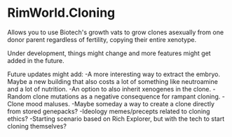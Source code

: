 # RimWorld.Cloning

Allows you to use Biotech's growth vats to grow clones asexually from one donor parent regardless of fertility, copying their entire xenotype.
  
Under development, things might change and more features might get added in the future.

  
Future updates might add:
-A more interesting way to extract the embryo. Maybe a new building that also costs a lot of something like neutroamine and a lot of nutrition.
-An option to also inherit xenogenes in the clone.
-Random clone mutations as a negative consequence for rampant cloning.
-Clone mood maluses.
-Maybe someday a way to create a clone directly from stored genepacks?
-Ideology memes/precepts related to cloning ethics?
-Starting scenario based on Rich Explorer, but with the tech to start cloning themselves?

